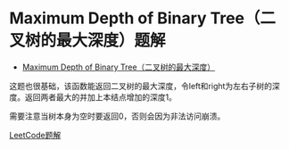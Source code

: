 # Maximum Depth of Binary Tree（二叉树的最大深度）题解

- [Maximum Depth of Binary Tree（二叉树的最大深度）](https://leetcode-cn.com/problems/maximum-depth-of-binary-tree/)

这题也很基础，该函数能返回二叉树的最大深度，令left和right为左右子树的深度。返回两者最大的并加上本结点增加的深度1。

需要注意当树本身为空时要返回0，否则会因为非法访问崩溃。

[LeetCode题解](https://leetcode-cn.com/problems/maximum-depth-of-binary-tree/solution/er-cha-shu-de-zui-da-shen-du-by-leetcode/)